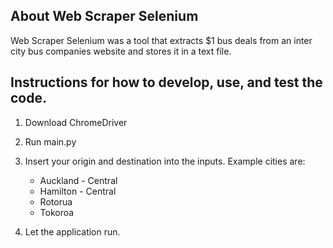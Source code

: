 ## About Web Scraper Selenium

Web Scraper Selenium was a tool that extracts $1 bus deals from an inter city bus companies website and stores it in a text file.

## Instructions for how to develop, use, and test the code.

1. Download ChromeDriver

2. Run main.py

3. Insert your origin and destination into the inputs. Example cities are:

	- Auckland - Central
	- Hamilton - Central
	- Rotorua
	- Tokoroa

4. Let the application run.